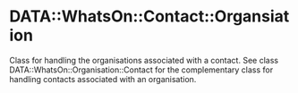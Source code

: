 # DATA::WhatsOn::Contact::Organsiation

Class for handling the organisations associated with a contact. See class
DATA::WhatsOn::Organisation::Contact for the complementary class for
handling contacts associated with an organisation.

